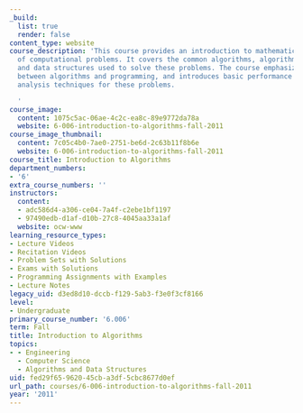 ```yaml
---
_build:
  list: true
  render: false
content_type: website
course_description: 'This course provides an introduction to mathematical modeling
  of computational problems. It covers the common algorithms, algorithmic paradigms,
  and data structures used to solve these problems. The course emphasizes the relationship
  between algorithms and programming, and introduces basic performance measures and
  analysis techniques for these problems.

  '
course_image:
  content: 1075c5ac-06ae-4c2c-ea8c-89e9772da78a
  website: 6-006-introduction-to-algorithms-fall-2011
course_image_thumbnail:
  content: 7c05c4b0-7ae0-2751-be6d-2c63b11f8b6e
  website: 6-006-introduction-to-algorithms-fall-2011
course_title: Introduction to Algorithms
department_numbers:
- '6'
extra_course_numbers: ''
instructors:
  content:
  - adc586d4-a306-ce04-7a4f-c2ebe1bf1197
  - 97490edb-d1af-d10b-27c8-4045aa33a1af
  website: ocw-www
learning_resource_types:
- Lecture Videos
- Recitation Videos
- Problem Sets with Solutions
- Exams with Solutions
- Programming Assignments with Examples
- Lecture Notes
legacy_uid: d3ed8d10-dccb-f129-5ab3-f3e0f3cf8166
level:
- Undergraduate
primary_course_number: '6.006'
term: Fall
title: Introduction to Algorithms
topics:
- - Engineering
  - Computer Science
  - Algorithms and Data Structures
uid: fed29f65-9620-45cb-a3df-5cbc8677d0ef
url_path: courses/6-006-introduction-to-algorithms-fall-2011
year: '2011'
---
```

